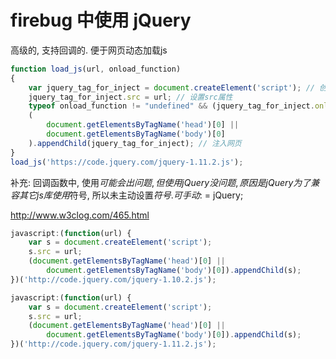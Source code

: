 # firebug 中使用 jQuery

高级的, 支持回调的. 便于网页动态加载js

```js
function load_js(url, onload_function)
{
    var jquery_tag_for_inject = document.createElement('script'); // 创建script标签
    jquery_tag_for_inject.src = url; // 设置src属性
    typeof onload_function != "undefined" && (jquery_tag_for_inject.onload = onload_function); // 设置回调
    (
        document.getElementsByTagName('head')[0] ||
        document.getElementsByTagName('body')[0]
    ).appendChild(jquery_tag_for_inject); // 注入网页
}
load_js('https://code.jquery.com/jquery-1.11.2.js');
```

补充: 回调函数中, 使用$可能会出问题, 但使用jQuery没问题, 原因是jQuery为了兼容其它js库使用$符号, 所以未主动设置$符号. 可手动:$ = jQuery;





http://www.w3clog.com/465.html

```js
javascript:(function(url) {
    var s = document.createElement('script');
    s.src = url;
    (document.getElementsByTagName('head')[0] ||
        document.getElementsByTagName('body')[0]).appendChild(s);
})('http://code.jquery.com/jquery-1.10.2.js');
```

```js
javascript:(function(url) {
    var s = document.createElement('script');
    s.src = url;
    (document.getElementsByTagName('head')[0] ||
        document.getElementsByTagName('body')[0]).appendChild(s);
})('http://code.jquery.com/jquery-1.11.2.js');
```